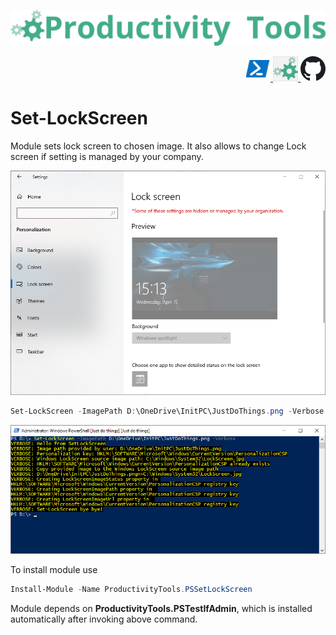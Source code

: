 [![GitHub](Images/LogoTitle_green_500px.png)](http://productivitytools.tech/)

 
 <p align="right" width="20px">
    <a href="https://www.powershellgallery.com/packages/ProductivityTools.PSSetLockScreen/">
        <img src="Images/Powershell40px.png" />
    </a>
    <a href="http://www.productivitytools.tech/sql-commands/">
        <img src="Images/ProductivityTools_green_40px_2.png" />
    <a>
         <a href="https://github.com/pwujczyk/ProductivityTools.PSSetLockScreen">
        <img src="Images/Github40px.png" />
    </a>
</p>


# Set-LockScreen


Module sets lock screen to chosen image. It also allows to change Lock screen if setting is managed by your company.

![Lock screen](Images/LockScreen.png)

```powershell
Set-LockScreen -ImagePath D:\OneDrive\InitPC\JustDoThings.png -Verbose
```
![Lock screen](Images/Powershell.png)

To install module use 

```powershell
Install-Module -Name ProductivityTools.PSSetLockScreen
```

Module depends on **ProductivityTools.PSTestIfAdmin**, which is installed automatically after invoking above command. 
